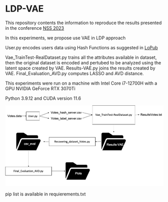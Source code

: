# LDP-VAE
This repository contents the information to reproduce the results presented in the conference [NSS 2023](https://nss-socialsec2023.cyber.kent.ac.uk/)

In this experiments, we propose use VAE in LDP approach

User.py encodes users data using Hash Functions as suggested in [LoPub](https://ieeexplore.ieee.org/document/8306916)

Vae_TrainTest-RealDataset.py trains all the attributes available in dataset, then the original dataset is encoded and pertubed
  to be analyzed using the latent space created by VAE.
Results-VAE.py joins the results created by VAE.
Final_Evaluation_AVD.py computes LASSO and AVD distance.


This experiments were run on a machine with Intel Core i7-12700H with a GPU NVIDIA GeForce RTX 3070Ti

Python 3.9.12 and CUDA version 11.6

![Semantic description of image](Blockdiagram.jpg)


pip list is available in requierements.txt
